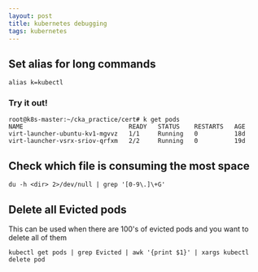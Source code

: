 ```yaml
---
layout: post
title: kubernetes debugging
tags: kubernetes
---
```


## Set alias for long commands
```
alias k=kubectl
```
### Try it out! 
```
root@k8s-master:~/cka_practice/cert# k get pods
NAME                             READY   STATUS    RESTARTS   AGE
virt-launcher-ubuntu-kv1-mgvvz   1/1     Running   0          18d
virt-launcher-vsrx-sriov-qrfxm   2/2     Running   0          19d
```

## Check which file is consuming the most space 

```
du -h <dir> 2>/dev/null | grep '[0-9\.]\+G'
```
## Delete all Evicted pods
This can be used when there are 100's of evicted pods and you want to delete all of them
```
kubectl get pods | grep Evicted | awk '{print $1}' | xargs kubectl delete pod
```
